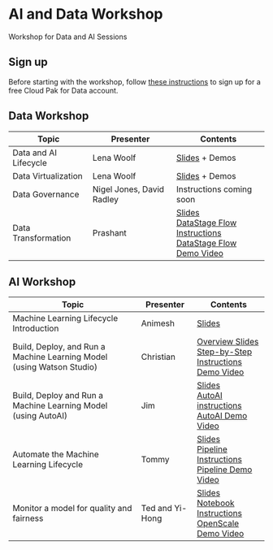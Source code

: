 # AI and Data Workshop
Workshop for Data and AI Sessions

## Sign up

Before starting with the workshop, follow [these instructions](sign-up/README.md)
to sign up for a free Cloud Pak for Data account.

## Data Workshop

|Topic|Presenter|Contents|
|---|---|---|
|Data and AI Lifecycle|Lena Woolf|[Slides]() + Demos
|Data Virtualization|Lena Woolf|[Slides]() + Demos
|Data Governance|Nigel Jones, David Radley|Instructions coming soon
|Data Transformation|Prashant|[Slides](/data-integration-with-datastage/DATASTAGE_WS.pdf) <br>[DataStage Flow Instructions](https://dataplatform.cloud.ibm.com/docs/content/wsj/getting-started/df_data_integrate.html?context=cpdaas&audience=wdp) <br>[DataStage Flow Demo Video](https://video.ibm.com/channel/23952663/video/df-data-integrate)|

## AI Workshop

|Topic|Presenter|Contents|
|---|---|---|
|Machine Learning Lifecycle Introduction|Animesh|[Slides]()|
|Build, Deploy, and Run a Machine Learning Model (using Watson Studio)|Christian|[Overview Slides](/build-and-deploy-with-studio/ai-workshop-build-deploy-studio.pdf)<br>[Step-by-Step Instructions](build-and-deploy-with-studio/README.md)<br>[Demo Video](https://video.ibm.com/recorded/131493070)|
|Build, Deploy and Run a Machine Learning Model (using AutoAI)|Jim|[Slides](/build-and-deploy-with-autoai/ai-workshop-build-deploy-autoai.pdf) <br>[AutoAI instructions](/build-and-deploy-with-autoai/README.md) <br>[AutoAI Demo Video]()|
|Automate the Machine Learning Lifecycle|Tommy|[Slides](/watson-studio-pipelines/watson-studio-pipelines.pdf) <br>[Pipeline Instructions](/watson-studio-pipelines/README.md) <br>[Pipeline Demo Video](https://ibm.ent.box.com/file/988330608311)|
|Monitor a model for quality and fairness|Ted and Yi-Hong|[Slides]() <br>[Notebook Instructions](/monitor-model-with-openscale) <br>[OpenScale Demo Video]()|
